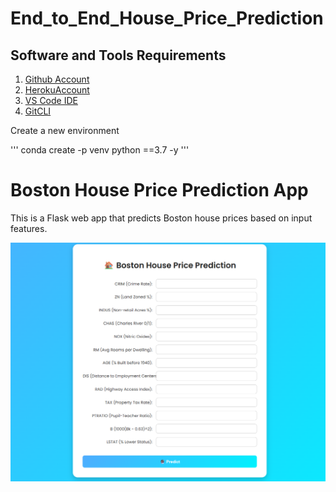 # End_to_End_House_Price_Prediction

## Software and Tools Requirements

1. [Github Account](https://github.com)
2. [HerokuAccount](https://heroku.com)
3. [VS Code IDE](https://code.visualstudio.com/)
4. [GitCLI](https://git-scm.com/book/en/v2/Getting-Started-The-Command-Line)

Create a new environment 

'''
conda create -p venv python ==3.7 -y
'''

# Boston House Price Prediction App

This is a Flask web app that predicts Boston house prices based on input features.

![Web App Screenshot](static/images/WebApp.png)

